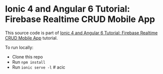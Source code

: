 # Ionic 4 and Angular 6 Tutorial: Firebase Realtime CRUD Mobile App

This source code is part of [Ionic 4 and Angular 6 Tutorial: Firebase Realtime CRUD Mobile App](https://www.djamware.com/post/5b74e54f80aca74669894413/ionic-4-and-angular-6-tutorial-firebase-realtime-crud-mobile-app) tutorial.

To run locally:

* Clone this repo
* Run `npm install`
* Run `ionic serve -l`
#   a c i c  
 